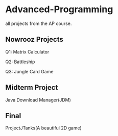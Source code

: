 # Advanced-Programming
all projects from the AP course.

## Nowrooz Projects
Q1: Matrix Calculator <br>

Q2: Battleship <br>

Q3: Jungle Card Game <br>

## Midterm Project
Java Download Manager(JDM)

## Final 
ProjectJTanks(A beautiful 2D game)
